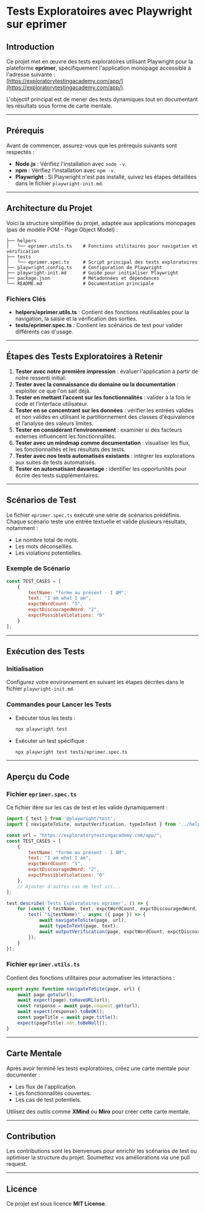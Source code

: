 # Tests Exploratoires avec Playwright sur eprimer

## Introduction
Ce projet met en œuvre des tests exploratoires utilisant Playwright pour la plateforme **eprimer**, spécifiquement l'application monopage accessible à l'adresse suivante :  
[https://exploratorytestingacademy.com/app/](https://exploratorytestingacademy.com/app/).  

L'objectif principal est de mener des tests dynamiques tout en documentant les résultats sous forme de carte mentale.

---

## Prérequis
Avant de commencer, assurez-vous que les prérequis suivants sont respectés :
- **Node.js** : Vérifiez l'installation avec `node -v`.
- **npm** : Vérifiez l'installation avec `npm -v`.
- **Playwright** : Si Playwright n'est pas installé, suivez les étapes détaillées dans le fichier `playwright-init.md`.

---

## Architecture du Projet
Voici la structure simplifiée du projet, adaptée aux applications monopages (pas de modèle POM - Page Object Model) :  

```
├── helpers
│   └── eprimer.utils.ts    # Fonctions utilitaires pour navigation et vérification
├── tests
│   └── eprimer.spec.ts     # Script principal des tests exploratoires
├── playwright.config.ts    # Configuration de Playwright
├── playwright-init.md      # Guide pour initialiser Playwright
├── package.json            # Métadonnées et dépendances
└── README.md               # Documentation principale
```

### Fichiers Clés
- **helpers/eprimer.utils.ts** : Contient des fonctions réutilisables pour la navigation, la saisie et la vérification des sorties.
- **tests/eprimer.spec.ts** : Contient les scénarios de test pour valider différents cas d'usage.

---

## Étapes des Tests Exploratoires à Retenir

1. **Tester avec notre première impression** : évaluer l'application à partir de notre ressenti initial.  
2. **Tester avec la connaissance du domaine ou la documentation** : exploiter ce que l'on sait déjà.  
3. **Tester en mettant l’accent sur les fonctionnalités** : valider à la fois le code et l’interface utilisateur.  
4. **Tester en se concentrant sur les données** : vérifier les entrées valides et non valides en utilisant le partitionnement des classes d'équivalence et l’analyse des valeurs limites.  
5. **Tester en considérant l’environnement** : examiner si des facteurs externes influencent les fonctionnalités.  
6. **Tester avec un mindmap comme documentation** : visualiser les flux, les fonctionnalités et les résultats des tests.  
7. **Tester avec nos tests automatisés existants** : intégrer les explorations aux suites de tests automatisés.  
8. **Tester en automatisant davantage** : identifier les opportunités pour écrire des tests supplémentaires.

---

## Scénarios de Test
Le fichier `eprimer.spec.ts` exécute une série de scénarios prédéfinis. Chaque scénario teste une entrée textuelle et valide plusieurs résultats, notamment :  
- Le nombre total de mots.  
- Les mots déconseillés.  
- Les violations potentielles.  

### Exemple de Scénario
```javascript
const TEST_CASES = [
    {
        testName: "forme au présent - I AM",
        text: "I am what I am",
        expctWordCount: "5",
        expctDiscouragedWord: "2",
        expctPossibleViolations: "0"
    }
];
```

---

## Exécution des Tests

### Initialisation
Configurez votre environnement en suivant les étapes décrites dans le fichier `playwright-init.md`.

### Commandes pour Lancer les Tests
- Exécuter tous les tests :  
  ```bash
  npx playwright test
  ```
- Exécuter un test spécifique :  
  ```bash
  npx playwright test tests/eprimer.spec.ts
  ```

---

## Aperçu du Code

### Fichier `eprimer.spec.ts`
Ce fichier itère sur les cas de test et les valide dynamiquement :

```javascript
import { test } from '@playwright/test';
import { navigateToSite, outputVerification, typeInText } from '../helpers/eprimer.utils';

const url = "https://exploratorytestingacademy.com/app/";
const TEST_CASES = [
    {
        testName: "forme au présent - I AM",
        text: "I am what I am",
        expctWordCount: "5",
        expctDiscouragedWord: "2",
        expctPossibleViolations: "0"
    },
    // Ajouter d'autres cas de test ici...
];

test.describe('Tests Exploratoires eprimer', () => {
    for (const { testName, text, expctWordCount, expctDiscouragedWord, expctPossibleViolations } of TEST_CASES) {
        test(`"${testName}"`, async ({ page }) => {
            await navigateToSite(page, url);
            await typeInText(page, text);
            await outputVerification(page, expctWordCount, expctDiscouragedWord, expctPossibleViolations);
        });
    }
});
```

### Fichier `eprimer.utils.ts`
Contient des fonctions utilitaires pour automatiser les interactions :  

```javascript
export async function navigateToSite(page, url) {
    await page.goto(url);
    await expect(page).toHaveURL(url);
    const response = await page.request.get(url);
    await expect(response).toBeOK();
    const pageTitle = await page.title();
    expect(pageTitle).not.toBeNull();
}
```

---

## Carte Mentale
Après avoir terminé les tests exploratoires, créez une carte mentale pour documenter :
- Les flux de l'application.
- Les fonctionnalités couvertes.
- Les cas de test potentiels.

Utilisez des outils comme **XMind** ou **Miro** pour créer cette carte mentale.

---

## Contribution
Les contributions sont les bienvenues pour enrichir les scénarios de test ou optimiser la structure du projet. Soumettez vos améliorations via une pull request.

---

## Licence
Ce projet est sous licence **MIT License**.
